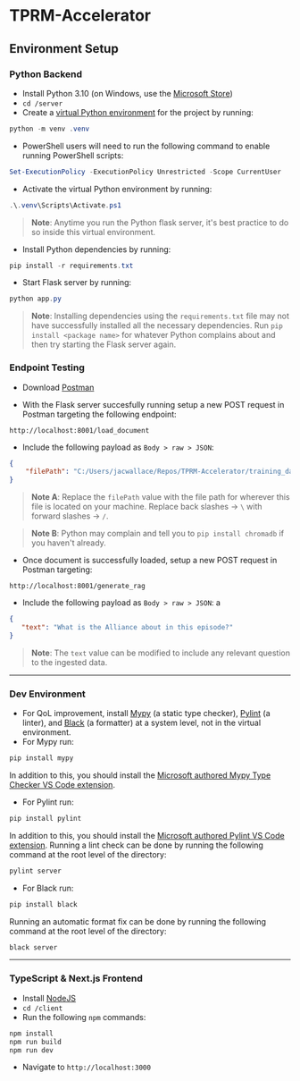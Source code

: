 # TPRM-Accelerator

## Environment Setup

### Python Backend

* Install Python 3.10 (on Windows, use the [Microsoft Store](https://apps.microsoft.com/detail/9pjpw5ldxlz5?hl=en-us&gl=US))
* ``cd /server``
* Create a [virtual Python environment](https://medium.com/@lucasthedev/a-comprehensive-guide-to-python-virtual-environments-with-venv-cb76fea6a550) for the project by running:

```powershell
python -m venv .venv
```

* PowerShell users will need to run the following command to enable running PowerShell scripts:

```powershell
Set-ExecutionPolicy -ExecutionPolicy Unrestricted -Scope CurrentUser
```

* Activate the virtual Python environment by running:

```powershell
.\.venv\Scripts\Activate.ps1
```

> <b>Note</b>: Anytime you run the Python flask server, it's best practice to do so inside this virtual environment.

* Install Python dependencies by running:

```powershell
pip install -r requirements.txt
```

* Start Flask server by running:

```powershell
python app.py
```

> <b>Note</b>: Installing dependencies using the ``requirements.txt`` file may not have successfully installed all the necessary dependencies. Run ``pip install <package name>`` for whatever Python complains about and then try starting the Flask server again.

### Endpoint Testing

* Download [Postman](https://www.postman.com/downloads/)

* With the Flask server succesfully running setup a new POST request in Postman targeting the following endpoint:

```
http://localhost:8001/load_document
```

* Include the following payload as ``Body > raw > JSON``:

```JSON
{
    "filePath": "C:/Users/jacwallace/Repos/TPRM-Accelerator/training_data/office_s1_e4.txt"
}
```

> <b>Note A</b>: Replace the ``filePath`` value with the file path for wherever this file is located on your machine. Replace back slashes -> ``\`` with forward slashes -> ``/``.

> <b>Note B</b>: Python may complain and tell you to ``pip install chromadb`` if you haven't already.

* Once document is successfully loaded, setup a new POST request in Postman targeting:

```
http://localhost:8001/generate_rag
```

* Include the following payload as ``Body > raw > JSON``:
a

```JSON
{
   "text": "What is the Alliance about in this episode?"
}
```

> <b>Note</b>: The ``text`` value can be modified to include any relevant question to the ingested data.
___

### Dev Environment

* For QoL improvement, install [Mypy](https://www.mypy-lang.org/) (a static type checker), [Pylint](https://pypi.org/project/pylint/) (a linter), and [Black](https://black.readthedocs.io/en/stable/index.html) (a formatter) at a system level, not in the virtual environment.
* For Mypy run:

```powershell
pip install mypy
```

In addition to this, you should install the [Microsoft authored Mypy Type Checker VS Code extension](https://marketplace.visualstudio.com/items?itemName=ms-python.mypy-type-checker).

* For Pylint run:

```powershell
pip install pylint
```

In addition to this, you should install the [Microsoft authored Pylint VS Code extension](https://marketplace.visualstudio.com/items?itemName=ms-python.pylint).
Running a lint check can be done by running the following command at the root level of the directory:

```powershell
pylint server
```

* For Black run:

```powershell
pip install black
```

Running an automatic format fix can be done by running the following command at the root level of the directory:

```powershell
black server
```

___

### TypeScript & Next.js Frontend

* Install [NodeJS](https://nodejs.org/en)
* ``cd /client``
* Run the following ``npm`` commands:

```powershell
npm install
npm run build
npm run dev
```

* Navigate to ``http://localhost:3000``
